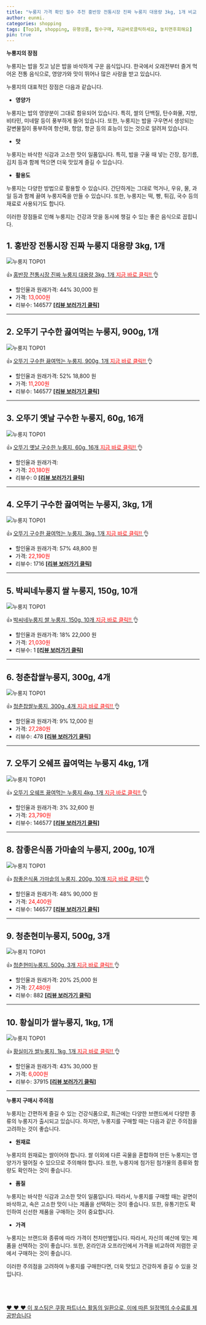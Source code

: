 ```yaml
---
title: "누룽지 가격 확인 필수 추천 홍반장 전통시장 진짜 누룽지 대용량 3kg, 1개 비교 장점 구매가이드"
author: eunmi.
categories: shopping
tags: [Top10, shopping, 유행상품, 필수구매, 지금바로클릭하세요, 놓치면후회해요]
pin: true
---
```

**누룽지의 장점**

누룽지는 밥을 짓고 남은 밥을 바삭하게 구운 음식입니다. 한국에서 오래전부터 즐겨 먹어온 전통 음식으로, 영양가와 맛이 뛰어나 많은 사랑을 받고 있습니다.

누룽지의 대표적인 장점은 다음과 같습니다.

* **영양가**

누룽지는 밥의 영양분이 그대로 함유되어 있습니다. 특히, 쌀의 단백질, 탄수화물, 지방, 비타민, 미네랄 등이 풍부하게 들어 있습니다. 또한, 누룽지는 밥을 구우면서 생성되는 갈변물질이 풍부하여 항산화, 항암, 항균 등의 효능이 있는 것으로 알려져 있습니다.

* **맛**

누룽지는 바삭한 식감과 고소한 맛이 일품입니다. 특히, 밥을 구울 때 넣는 간장, 참기름, 김치 등과 함께 먹으면 더욱 맛있게 즐길 수 있습니다.

* **활용도**

누룽지는 다양한 방법으로 활용할 수 있습니다. 간단하게는 그대로 먹거나, 우유, 물, 과일 등과 함께 끓여 누룽지죽을 만들 수 있습니다. 또한, 누룽지는 떡, 빵, 튀김, 국수 등의 재료로 사용되기도 합니다.

이러한 장점들로 인해 누룽지는 건강과 맛을 동시에 챙길 수 있는 좋은 음식으로 꼽힙니다.

   

## 1. 홍반장 전통시장 진짜 누룽지 대용량 3kg, 1개

![누룽지 TOP01](https://thumbnail7.coupangcdn.com/thumbnails/remote/230x230ex/image/vendor_inventory/5f7f/5e99aeb4c6cc65235bf7e4d77e1cc169b5f51baa66efbbc8966b146843b1.jpg)


👍 [홍반장 전통시장 진짜 누룽지 대용량 3kg, 1개 <font color=red> 지금 바로 클릭!! </font> ](https://link.coupang.com/re/AFFSDP?lptag=AF3617701&subid=GithubCoopas&pageKey=7047447933&traceid=V0-153&itemId=17443837158&vendorItemId=84612459568) 👌 


- 할인율과 원래가격: 44%  30,000   원
- 가격: <span style='color:red'>13,000원</span>
- 리뷰수: 146577  [**[리뷰 보러가기 클릭]**](https://link.coupang.com/re/AFFSDP?lptag=AF3617701&subid=GithubCoopas&pageKey=7047447933&traceid=V0-153&itemId=17443837158&vendorItemId=84612459568)

---


   

## 2. 오뚜기 구수한 끓여먹는 누룽지, 900g, 1개

![누룽지 TOP01](https://thumbnail6.coupangcdn.com/thumbnails/remote/230x230ex/image/vendor_inventory/136e/ec9398f7901178b78a86a5865714264ec3cccdcf4d6d3c7a3b34991521ff.jpg)


👍 [오뚜기 구수한 끓여먹는 누룽지, 900g, 1개 <font color=red> 지금 바로 클릭!! </font> ](https://link.coupang.com/re/AFFSDP?lptag=AF3617701&subid=GithubCoopas&pageKey=7235552471&traceid=V0-153&itemId=12862045273&vendorItemId=77180046416) 👌 


- 할인율과 원래가격: 52%  18,800   원
- 가격: <span style='color:red'>11,200원</span>
- 리뷰수: 146577  [**[리뷰 보러가기 클릭]**](https://link.coupang.com/re/AFFSDP?lptag=AF3617701&subid=GithubCoopas&pageKey=7235552471&traceid=V0-153&itemId=12862045273&vendorItemId=77180046416)

---


   

## 3. 오뚜기 옛날 구수한 누룽지, 60g, 16개

![누룽지 TOP01](https://thumbnail7.coupangcdn.com/thumbnails/remote/230x230ex/image/retail/images/9328166299132949-3d8c5de3-4804-4374-ada0-0c3ec4509bb8.png)


👍 [오뚜기 옛날 구수한 누룽지, 60g, 16개 <font color=red> 지금 바로 클릭!! </font> ](https://link.coupang.com/re/AFFSDP?lptag=AF3617701&subid=GithubCoopas&pageKey=6216708626&traceid=V0-153&itemId=18655765528&vendorItemId=3093531476) 👌 


- 할인율과 원래가격: 
- 가격: <span style='color:red'>20,180원</span>
- 리뷰수: 0  [**[리뷰 보러가기 클릭]**](https://link.coupang.com/re/AFFSDP?lptag=AF3617701&subid=GithubCoopas&pageKey=6216708626&traceid=V0-153&itemId=18655765528&vendorItemId=3093531476)

---


   

## 4. 오뚜기 구수한 끓여먹는 누룽지, 3kg, 1개

![누룽지 TOP01](https://thumbnail7.coupangcdn.com/thumbnails/remote/230x230ex/image/vendor_inventory/c3ec/fda9acfa3781c00d717e0d4ce2ed9b38f8dbccd5d4ba2d23ddbb4f7c8318.png)


👍 [오뚜기 구수한 끓여먹는 누룽지, 3kg, 1개 <font color=red> 지금 바로 클릭!! </font> ](https://link.coupang.com/re/AFFSDP?lptag=AF3617701&subid=GithubCoopas&pageKey=7235552471&traceid=V0-153&itemId=3961654615&vendorItemId=87732356520) 👌 


- 할인율과 원래가격: 57%  48,800   원
- 가격: <span style='color:red'>22,190원</span>
- 리뷰수: 1716  [**[리뷰 보러가기 클릭]**](https://link.coupang.com/re/AFFSDP?lptag=AF3617701&subid=GithubCoopas&pageKey=7235552471&traceid=V0-153&itemId=3961654615&vendorItemId=87732356520)

---


   

## 5. 박씨네누룽지 쌀 누룽지, 150g, 10개

![누룽지 TOP01](https://thumbnail10.coupangcdn.com/thumbnails/remote/230x230ex/image/retail/images/2601004204491220-af67f1df-78df-476d-860a-2e8d79400d0d.jpg)


👍 [박씨네누룽지 쌀 누룽지, 150g, 10개 <font color=red> 지금 바로 클릭!! </font> ](https://link.coupang.com/re/AFFSDP?lptag=AF3617701&subid=GithubCoopas&pageKey=6816811048&traceid=V0-153&itemId=12214850846&vendorItemId=70960649153) 👌 


- 할인율과 원래가격: 18%  22,000   원
- 가격: <span style='color:red'>21,030원</span>
- 리뷰수: 1  [**[리뷰 보러가기 클릭]**](https://link.coupang.com/re/AFFSDP?lptag=AF3617701&subid=GithubCoopas&pageKey=6816811048&traceid=V0-153&itemId=12214850846&vendorItemId=70960649153)

---


   

## 6. 청춘찹쌀누룽지, 300g, 4개

![누룽지 TOP01](https://thumbnail9.coupangcdn.com/thumbnails/remote/230x230ex/image/vendor_inventory/ec7e/50d0612faac9b44c439db813a56662d9a70428825bad3ac0749e19c411b5.jpg)


👍 [청춘찹쌀누룽지, 300g, 4개 <font color=red> 지금 바로 클릭!! </font> ](https://link.coupang.com/re/AFFSDP?lptag=AF3617701&subid=GithubCoopas&pageKey=6172628119&traceid=V0-153&itemId=12059723176&vendorItemId=78415641097) 👌 


- 할인율과 원래가격: 9%  12,000   원
- 가격: <span style='color:red'>27,280원</span>
- 리뷰수: 478  [**[리뷰 보러가기 클릭]**](https://link.coupang.com/re/AFFSDP?lptag=AF3617701&subid=GithubCoopas&pageKey=6172628119&traceid=V0-153&itemId=12059723176&vendorItemId=78415641097)

---


   

## 7. 오뚜기 오쉐프 끓여먹는 누룽지 4kg, 1개

![누룽지 TOP01](https://thumbnail9.coupangcdn.com/thumbnails/remote/230x230ex/image/vendor_inventory/45b1/eda53fa91f532976e78ec39b3fec5485c8bb074fa1b11244b1ab5d2303ae.jpg)


👍 [오뚜기 오쉐프 끓여먹는 누룽지 4kg, 1개 <font color=red> 지금 바로 클릭!! </font> ](https://link.coupang.com/re/AFFSDP?lptag=AF3617701&subid=GithubCoopas&pageKey=5211715413&traceid=V0-153&itemId=7292319398&vendorItemId=74583625786) 👌 


- 할인율과 원래가격: 3%  32,600   원
- 가격: <span style='color:red'>23,790원</span>
- 리뷰수: 146577  [**[리뷰 보러가기 클릭]**](https://link.coupang.com/re/AFFSDP?lptag=AF3617701&subid=GithubCoopas&pageKey=5211715413&traceid=V0-153&itemId=7292319398&vendorItemId=74583625786)

---


   

## 8. 참좋은식품 가마솥의 누룽지, 200g, 10개

![누룽지 TOP01](https://thumbnail6.coupangcdn.com/thumbnails/remote/230x230ex/image/retail/images/2615033879915282-abc0b36c-dc0e-47bb-bea4-b0d422b0a753.jpg)


👍 [참좋은식품 가마솥의 누룽지, 200g, 10개 <font color=red> 지금 바로 클릭!! </font> ](https://link.coupang.com/re/AFFSDP?lptag=AF3617701&subid=GithubCoopas&pageKey=6269635851&traceid=V0-153&itemId=12814302008&vendorItemId=3063175875) 👌 


- 할인율과 원래가격: 48%  90,000   원
- 가격: <span style='color:red'>24,400원</span>
- 리뷰수: 146577  [**[리뷰 보러가기 클릭]**](https://link.coupang.com/re/AFFSDP?lptag=AF3617701&subid=GithubCoopas&pageKey=6269635851&traceid=V0-153&itemId=12814302008&vendorItemId=3063175875)

---


   

## 9. 청춘현미누룽지, 500g, 3개

![누룽지 TOP01](https://thumbnail10.coupangcdn.com/thumbnails/remote/230x230ex/image/vendor_inventory/b51c/c962c208310ef11b0090656548b63349e6fddb2938ab04609bc7b4d2bcbb.jpg)


👍 [청춘현미누룽지, 500g, 3개 <font color=red> 지금 바로 클릭!! </font> ](https://link.coupang.com/re/AFFSDP?lptag=AF3617701&subid=GithubCoopas&pageKey=5587707690&traceid=V0-153&itemId=8950866915&vendorItemId=78664166658) 👌 


- 할인율과 원래가격: 20%  25,000   원
- 가격: <span style='color:red'>27,480원</span>
- 리뷰수: 882  [**[리뷰 보러가기 클릭]**](https://link.coupang.com/re/AFFSDP?lptag=AF3617701&subid=GithubCoopas&pageKey=5587707690&traceid=V0-153&itemId=8950866915&vendorItemId=78664166658)

---


   

## 10. 황실미가 쌀누룽지, 1kg, 1개

![누룽지 TOP01](https://thumbnail9.coupangcdn.com/thumbnails/remote/230x230ex/image/retail/images/3730699350599809-bc166c6a-6fda-4422-89d4-b1aae931cb58.jpg)


👍 [황실미가 쌀누룽지, 1kg, 1개 <font color=red> 지금 바로 클릭!! </font> ](https://link.coupang.com/re/AFFSDP?lptag=AF3617701&subid=GithubCoopas&pageKey=2144241642&traceid=V0-153&itemId=3640967740&vendorItemId=71626493775) 👌 


- 할인율과 원래가격: 43%  30,000   원
- 가격: <span style='color:red'>6,000원</span>
- 리뷰수: 37915  [**[리뷰 보러가기 클릭]**](https://link.coupang.com/re/AFFSDP?lptag=AF3617701&subid=GithubCoopas&pageKey=2144241642&traceid=V0-153&itemId=3640967740&vendorItemId=71626493775)

---
**누룽지 구매시 주의점**

누룽지는 간편하게 즐길 수 있는 건강식품으로, 최근에는 다양한 브랜드에서 다양한 종류의 누룽지가 출시되고 있습니다. 하지만, 누룽지를 구매할 때는 다음과 같은 주의점을 고려하는 것이 좋습니다.

* **원재료**

누룽지의 원재료는 쌀이어야 합니다. 쌀 이외에 다른 곡물을 혼합하여 만든 누룽지는 영양가가 떨어질 수 있으므로 주의해야 합니다. 또한, 누룽지에 첨가된 첨가물의 종류와 함량도 확인하는 것이 좋습니다.

* **품질**

누룽지는 바삭한 식감과 고소한 맛이 일품입니다. 따라서, 누룽지를 구매할 때는 겉면이 바삭하고, 속은 고소한 맛이 나는 제품을 선택하는 것이 좋습니다. 또한, 유통기한도 확인하여 신선한 제품을 구매하는 것이 중요합니다.

* **가격**

누룽지는 브랜드와 종류에 따라 가격이 천차만별입니다. 따라서, 자신의 예산에 맞는 제품을 선택하는 것이 좋습니다. 또한, 온라인과 오프라인에서 가격을 비교하여 저렴한 곳에서 구매하는 것이 좋습니다.

이러한 주의점을 고려하여 누룽지를 구매한다면, 더욱 맛있고 건강하게 즐길 수 있을 것입니다.<br><br><br><br><br> [ ❤ ❤ ❤ 이 포스팅은 쿠팡 파트너스 활동의 일환으로, 이에 따른 일정액의 수수료를 제공받습니다](https://link.coupang.com/a/bcEFyh)